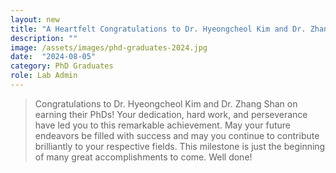```yaml
---
layout: new
title: "A Heartfelt Congratulations to Dr. Hyeongcheol Kim and Dr. Zhang Shan on Their PhD Achievements"
description: ""
image: /assets/images/phd-graduates-2024.jpg
date:  "2024-08-05"
category: PhD Graduates
role: Lab Admin
---
```


> Congratulations to Dr. Hyeongcheol Kim and Dr. Zhang Shan on earning their PhDs! Your dedication, hard work, and perseverance have led you to this remarkable achievement. May your future endeavors be filled with success and may you continue to contribute brilliantly to your respective fields. This milestone is just the beginning of many great accomplishments to come. Well done!